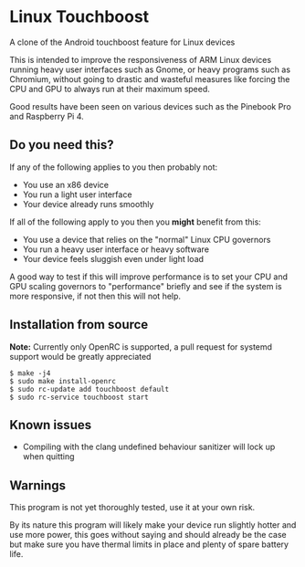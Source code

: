 # Linux Touchboost
A clone of the Android touchboost feature for Linux devices

This is intended to improve the responsiveness of ARM Linux devices running heavy user interfaces such as Gnome, or heavy programs such as Chromium, without going to drastic and wasteful measures like forcing the CPU and GPU to always run at their maximum speed.

Good results have been seen on various devices such as the Pinebook Pro and Raspberry Pi 4.

## Do you need this?
If any of the following applies to you then probably not:
- You use an x86 device
- You run a light user interface
- Your device already runs smoothly

If all of the following apply to you then you **might** benefit from this:
- You use a device that relies on the "normal" Linux CPU governors
- You run a heavy user interface or heavy software
- Your device feels sluggish even under light load

A good way to test if this will improve performance is to set your CPU and GPU scaling governors to "performance" briefly and see if the system is more responsive, if not then this will not help.

## Installation from source
**Note:** Currently only OpenRC is supported, a pull request for systemd support would be greatly appreciated
```
$ make -j4
$ sudo make install-openrc
$ sudo rc-update add touchboost default
$ sudo rc-service touchboost start
```

## Known issues
- Compiling with the clang undefined behaviour sanitizer will lock up when quitting

## Warnings
This program is not yet thoroughly tested, use it at your own risk.

By its nature this program will likely make your device run slightly hotter and use more power, this goes without saying and should already be the case but make sure you have thermal limits in place and plenty of spare battery life.
